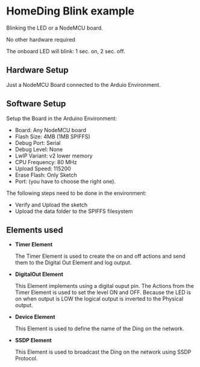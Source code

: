 # HomeDing Blink example

Blinking the LED or a NodeMCU board.

No other hardware required

The onboard LED will blink: 1 sec. on, 2 sec. off.

## Hardware Setup

Just a NodeMCU Board connected to the Arduio Environment.

## Software Setup

Setup the Board in the Arduino Environment:

* Board: Any NodeMCU board
* Flash Size: 4MB (1MB SPIFFS)
* Debug Port: Serial
* Debug Level: None
* LwIP Variant: v2 lower memory
* CPU Frequency: 80 MHz
* Upload Speed: 115200
* Erase Flash: Only Sketch
* Port: (you have to choose the right one).

The following steps need to be done in the environment:

* Verify and Upload the sketch
* Upload the data folder to the SPIFFS filesystem

## Elements used

* **Timer Element**

  The Timer Element is used to create the on and off actions and send them to the Digital Out Element and log output.

* **DigitalOut Element**

  This Element implements using a digital ouput pin.
  The Actions from the Timer Element is used to set the level ON and OFF. 
  Because the LED is on when output is LOW the logical output is inverted to the Physical output.

* **Device Element**

  This Element is used to define the name of the Ding on the network.

* **SSDP Element**

  This Element is used to broadcast the Ding on the network using SSDP Protocol.
